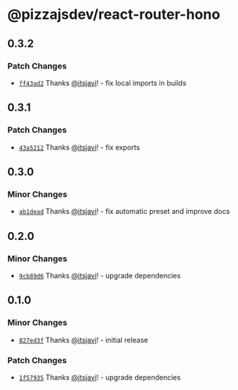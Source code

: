 # @pizzajsdev/react-router-hono

## 0.3.2

### Patch Changes

- [`ff43ad2`](https://github.com/pizzajsdev/pizzajs/commit/ff43ad218d2857fe7e789892d86a25c05e9eeff1) Thanks
  [@itsjavi](https://github.com/itsjavi)! - fix local imports in builds

## 0.3.1

### Patch Changes

- [`43a5212`](https://github.com/pizzajsdev/pizzajs/commit/43a5212abfe0cb8fd77b1a1049aa2742d53ddd20) Thanks
  [@itsjavi](https://github.com/itsjavi)! - fix exports

## 0.3.0

### Minor Changes

- [`ab1dead`](https://github.com/pizzajsdev/pizzajs/commit/ab1deadc16387efc1353e9032a7ec4405dee5821) Thanks
  [@itsjavi](https://github.com/itsjavi)! - fix automatic preset and improve docs

## 0.2.0

### Minor Changes

- [`9cb89d6`](https://github.com/pizzajsdev/pizzajs/commit/9cb89d6c35870eaa0db3c67aea1713103f0b9313) Thanks
  [@itsjavi](https://github.com/itsjavi)! - upgrade dependencies

## 0.1.0

### Minor Changes

- [`827ed3f`](https://github.com/pizzajsdev/pizzajs/commit/827ed3f891495b736ed828f36184a201c2455e65) Thanks
  [@itsjavi](https://github.com/itsjavi)! - initial release

### Patch Changes

- [`1f57935`](https://github.com/pizzajsdev/pizzajs/commit/1f57935babfcea096740e555a32c0de20f26a833) Thanks
  [@itsjavi](https://github.com/itsjavi)! - upgrade dependencies
